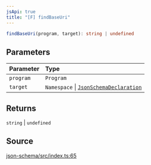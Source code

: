 ```yaml
---
jsApi: true
title: "[F] findBaseUri"
---
```


```ts
findBaseUri(program, target): string | undefined
```

## Parameters

| Parameter | Type                                                                    |
| :-------- | :---------------------------------------------------------------------- |
| `program` | `Program`                                                               |
| `target`  | `Namespace` \| [`JsonSchemaDeclaration`](Type.JsonSchemaDeclaration.md) |

## Returns

`string` \| `undefined`

## Source

[json-schema/src/index.ts:65](https://github.com/markcowl/cadl/blob/3db15286/packages/json-schema/src/index.ts#L65)
